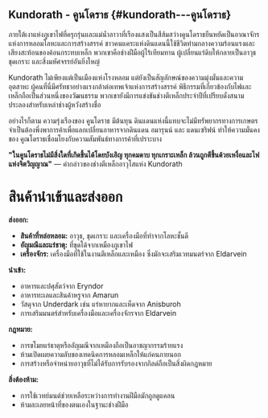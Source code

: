 ## **Kundorath \- คูนโดราธ** {#kundorath---คูนโดราธ}

ภายใต้เงาแห่งภูเขาไฟที่ครุกรุ่นและแม่น้ำลาวาที่เรืองแสงเป็นสีส้มสว่างคูนโดราธยืนหยัดเป็นอาณาจักรแห่งการหลอมโลหะและการสร้างสรรค์ ชาวคนแคระแห่งดินแดนนี้ใช้ชีวิตท่ามกลางความร้อนแรงและเสียงสะท้อนของค้อนกระทบเหล็ก พวกเขาคือช่างฝีมือผู้ไร้เทียมทาน ผู้เปลี่ยนแร่ดิบให้กลายเป็นอาวุธ ชุดเกราะ และสิ่งมหัศจรรย์อันยิ่งใหญ่

Kundorath ไม่เพียงแต่เป็นเมืองแห่งโรงหลอม แต่ยังเป็นสัญลักษณ์ของความมุ่งมั่นและความอุตสาหะ ผู้คนที่นี่มีศรัทธาอย่างแรงกล้าต่อเทพเจ้าแห่งการสร้างสรรค์ พิธีกรรมที่เกี่ยวข้องกับไฟและเหล็กถือเป็นส่วนหนึ่งของวัฒนธรรม พวกเขายังมีการแข่งขันช่างตีเหล็กประจำปีที่เปรียบดั่งสนามประลองสำหรับเหล่าช่างผู้หวังสร้างชื่อ

อย่างไรก็ตาม ความรุ่งเรืองของ คูนโดราธ มีต้นทุน ดินแดนแห่งนี้แทบจะไม่มีทรัพยากรทางการเกษตร จำเป็นต้องพึ่งพาการค้าเพื่อแลกเปลี่ยนอาหารจากดินแดน อมารุนน์ และ แดนเซริฟน์ ทำให้ความมั่นคงของ คูณโดราธเชื่อมโยงกับความสัมพันธ์ทางการค้าที่เปราะบาง

**"ในคูนโดราธไม่มีสิ่งใดที่เกิดขึ้นได้โดยบังเอิญ ทุกคมดาบ ทุกเกราะเหล็ก ล้วนถูกตีขึ้นด้วยเหงื่อและไฟแห่งจิตวิญญาณ"** — คำกล่าวของช่างตีเหล็กอาวุโสแห่ง Kundorath


# สินค้านำเข้าและส่งออก

**ส่งออก:**

* **สินค้าที่หล่อหลอม:** อาวุธ, ชุดเกราะ และเครื่องมือที่ทำจากโลหะชั้นดี  
* **อัญมณีและแร่ธาตุ:** ที่ขุดได้จากเหมืองภูเขาไฟ  
* **เครื่องจักร:** เครื่องมือที่ใช้ในงานตีเหล็กและเหมือง ซึ่งมักจะเสริมเวทมนตร์จาก Eldarvein

**นำเข้า:**

* อาหารและปศุสัตว์จาก Eryndor  
* อาหารทะเลและสินค้าหรูจาก Amarun  
* วัสดุจาก Underdark เช่น แร่หายากและเห็ดจาก Anisburoh  
* การเสริมมนตร์สำหรับเครื่องมือและเครื่องจักรจาก Eldarvein

**กฎหมาย:**

* การขโมยแร่ธาตุหรืออัญมณีจากเหมืองถือเป็นอาชญากรรมร้ายแรง  
* ห้ามเปิดเผยความลับของเทคนิคการหลอมเหล็กให้แก่คนภายนอก  
* การสร้างหรือจำหน่ายอาวุธที่ไม่ได้รับการรับรองจากกิลด์ถือเป็นสิ่งผิดกฎหมาย

**สิ่งต้องห้าม:**

* การใช้เวทย์มนต์ช่วยเหลือระหว่างการทำงานฝีมือมักถูกดูแคลน  
* ห้ามละเลยหน้าที่ของตนเองในฐานะช่างฝีมือ